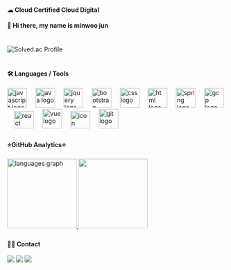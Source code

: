 <!DOCTYPE html>
<html lang="pt-br">
<head>
    <meta charset="UTF-8">
    <meta name="viewport" content="width=device-width, initial-scale=1">
    <link rel="stylesheet" type="text/css" href="estilo.css">
</head>
<body>

 
####  ☁ Cloud Certified Cloud Digital

####  👋 Hi there, my name is minwoo jun

<img src="https://i.imgur.com/h1q7oo1.jpg" width="780" height="5">

![Solved.ac Profile](http://mazassumnida.wtf/api/v2/generate_badge?username=manex3)

<img src="https://i.imgur.com/h1q7oo1.jpg" width="780" height="5">

####   🛠️ Languages / Tools
 

<div align="left">
  <img src="https://cdn.jsdelivr.net/gh/devicons/devicon/icons/javascript/javascript-original.svg" height="45" alt="javascript logo"  />
  <img width="12" />
  <img src="https://cdn.jsdelivr.net/gh/devicons/devicon/icons/java/java-original.svg" height="45" alt="java logo"  />
  <img width="12" />
  <img src="https://skillicons.dev/icons?i=jquery" height="45" alt="jquery logo"  />
  <img width="12" />
  <img src="https://cdn.jsdelivr.net/gh/devicons/devicon/icons/bootstrap/bootstrap-original.svg" height="45" alt="bootstrap logo"  />
  <img width="12" />
  <img src="https://skillicons.dev/icons?i=css" height="45" alt="css logo"  />
  <img width="12" />
  <img src="https://skillicons.dev/icons?i=html" height="45" alt="html logo"  />
  <img width="12" />
  <img src="https://skillicons.dev/icons?i=spring" height="45" alt="spring logo"  />
  <img width="12" />
  <img src="https://skillicons.dev/icons?i=gcp" height="45" alt="gcp logo"  />
  <img width="12" />
  <img src="https://techstack-generator.vercel.app/react-icon.svg" alt="react logo" width="45" height="40" />
  <img width="12" />
  <img src="https://skillicons.dev/icons?i=vue" height="45" alt="vue logo"  />
  <img width="12" />
  <img src="https://techstack-generator.vercel.app/sass-icon.svg" alt="icon" width="45" height="40" />
  <img width="12" />
  <img src="https://cdn.jsdelivr.net/gh/devicons/devicon/icons/git/git-original.svg" height="45" alt="git logo"  />
  <img width="12" />


<img src="https://i.imgur.com/h1q7oo1.jpg" width="780" height="5">

#### ⭐GitHub Analytics⭐

<a href="https://github.com/manex3">

  <img height="160" alt="languages graph" src="https://github-readme-stats-eight-theta.vercel.app/api?username=manex3&show_icons=true&theme=algolia&include_all_commits=true&count_private=true"/>
  <img height="160" src="https://github-readme-stats-eight-theta.vercel.app/api/top-langs/?username=manex3&layout=compact&langs_count=8&theme=algolia"/>
</a>

<img src="https://i.imgur.com/h1q7oo1.jpg" width="780" height="5">

#### 🤝🏻 Contact
<a href="https://twitter.com/manex3dj"><img src="https://img.shields.io/badge/-@manex3-1877F2?style=flat&logo=Twitter&logoColor=white"/></a>
<a href="https://www.instagram.com/invites/contact/?i=1w5tbi5x9ej4s&utm_content=2wtxfzl"> <img src="https://img.shields.io/badge/-@manex3-1877F2?style=flat&logo=Instagram&logoColor=white"/></a>
<a href="mailto:manex3@nate.com"><img src="https://img.shields.io/badge/-manex3@nate.com-D14836?style=flat&logo=Gmail&logoColor=white"/></a>
<img src="https://i.imgur.com/h1q7oo1.jpg" width="780" height="5">


</body>
</html>
